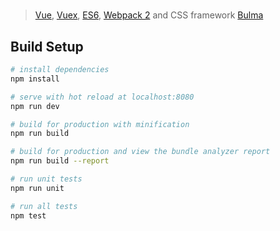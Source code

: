 #

> [Vue](https://vuejs.org/), [Vuex](https://vuex.vuejs.org/en/), [ES6](https://git.io/es6features), [Webpack 2](https://webpack.js.org/) and CSS framework [Bulma](http://bulma.io/)


## Build Setup

``` bash
# install dependencies
npm install

# serve with hot reload at localhost:8080
npm run dev

# build for production with minification
npm run build

# build for production and view the bundle analyzer report
npm run build --report

# run unit tests
npm run unit

# run all tests
npm test
```


